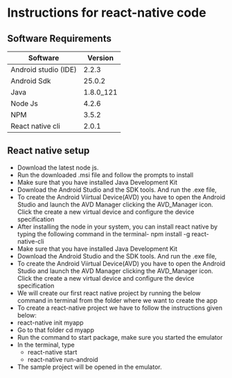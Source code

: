 # Instructions for react-native code



 ## Software Requirements

   Software              |         Version
-----------------------  |   -------------------
   Android studio (IDE)  |         2.2.3
   Android Sdk           |         25.0.2
   Java                  |         1.8.0_121
   Node Js               |         4.2.6
   NPM                   |         3.5.2
  React native cli	      |         2.0.1
                                
                                
 ## React native setup

*	Download  the latest node js.
* Run the downloaded .msi file and follow the prompts to install
*	Make sure that you  have installed Java Development Kit
*	Download the Android Studio and the SDK tools. And run the .exe file,
*	To create the Android Viirtual Device(AVD) you have to open the Android Studio and launch the    AVD Manager clicking the AVD_Manager   icon. Click the create a new virtual device and configure the device specification
*	After installing the node in your system, you can install react native by typing the following command in the terminal-
  npm install -g react-native-cli
*	Make sure that you have installed Java Development Kit
*	Download the Android Studio and the SDK tools. And run the .exe file,
*	To create the Android Viirtual Device(AVD) you have to open the Android Studio and launch the AVD Manager clicking the AVD_Manager       icon. Click the create a new virtual device and configure the device specification
*	We will create our first react native project by running the below command in terminal from the folder where we want to create the       app
*	To create a react-native project we have to follow the instructions given below:
   * react-native init myapp
   * Go to that folder cd myapp
   * Run the command to start package, make sure you started the emulator
   * In the terminal, type 
      * react-native start
      * react-native run-android
*	The sample project will be opened in the emulator.





